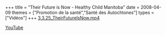 +++
title = "Their Future is Now - Healthy Child Manitoba"
date = 2008-04-09
themes = ["Promotion de la santé","Santé des Autochtones"]
types = ["Vidéos"]
+++
[3.3.25\_TheirFutureIsNow.mp4](/files/3.3.25_TheirFutureIsNow.mp4)

[YouTube](https://www.youtube.com/watch?v=_9VU39WQ0wg)
